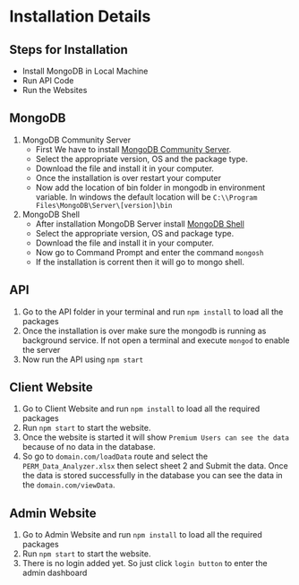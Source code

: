 # Installation Details

## Steps for Installation
- Install MongoDB in Local Machine
- Run API Code
- Run the Websites

## MongoDB 
1. MongoDB Community Server
   - First We have to install [MongoDB Community Server](https://www.mongodb.com/try/download/community).
   - Select the appropriate version, OS and the package type.
   - Download the file and install it in your computer.
   - Once the installation is over restart your computer
   - Now add the location of bin folder in mongodb in environment variable. In windows the default location will be ```C:\\Program Files\MongoDB\Server\[version]\bin```
2. MongoDB Shell
   - After installation MongoDB Server install [MongoDB Shell](https://www.mongodb.com/try/download/shell)
   - Select the appropriate version, OS and package type.
   - Download the file and install it in your computer.
   - Now go to Command Prompt and enter the command ```mongosh```
   - If the installation is corrent then it will go to mongo shell.

## API
1. Go to the API folder in your terminal and run ```npm install``` to load all the packages
2. Once the installation is over make sure the mongodb is running as background service. If not open a terminal and execute ```mongod``` to enable the server
3. Now run the API using ```npm start```

## Client Website
1. Go to Client Website and run ```npm install``` to load all the required packages
2. Run ```npm start``` to start the website.
3. Once the website is started it will show ```Premium Users can see the data``` because of no data in the database.
4. So go to ```domain.com/loadData``` route and select the ```PERM_Data_Analyzer.xlsx``` then select sheet 2 and Submit the data. Once the data is stored successfully in the database you can see the data in the ```domain.com/viewData```.

## Admin Website
1. Go to Admin Website and run ```npm install``` to load all the required packages
2. Run ```npm start``` to start the website.
3. There is no login added yet. So just click ```login button``` to enter the admin dashboard
